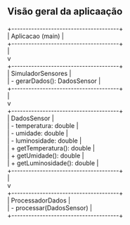 <h2>Visão geral da aplicaação</h2>
<p>
+--------------------------------------+ </br>
|          Aplicacao (main)            | </br>
+--------------------------------------+ </br>
                | </br>
                v </br>
+--------------------------------------+ </br>
|       SimuladorSensores              | </br>
| - gerarDados(): DadosSensor          | </br>
+--------------------------------------+ </br>
                | </br>
                v </br>
+--------------------------------------+ </br>
|          DadosSensor                 | </br>
| - temperatura: double                | </br>
| - umidade: double                    | </br>
| - luminosidade: double               | </br> 
| + getTemperatura(): double           | </br>
| + getUmidade(): double               | </br>
| + getLuminosidade(): double          | </br>
+--------------------------------------+ </br>
                | </br>
                v </br>
+--------------------------------------+ </br>
|         ProcessadorDados             | </br>
| - processar(DadosSensor)             | </br>
+--------------------------------------+ </br>
</p>
